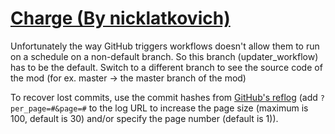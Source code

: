 # [Charge (By nicklatkovich)](https://github.com/nicklatkovich/Charge)

Unfortunately the way GitHub triggers workflows doesn't allow them to run on a schedule on a non-default branch. So this branch (updater_workflow) has to be the default. Switch to a different branch to see the source code of the mod (for ex. master -> the master branch of the mod)

To recover lost commits, use the commit hashes from [GitHub's reflog](https://api.github.com/repos/KtaneModules/Charge-nicklatkovich/events) (add `?per_page=#&page=#` to the log URL to increase the page size (maximum is 100, default is 30) and/or specify the page number (default is 1)).
